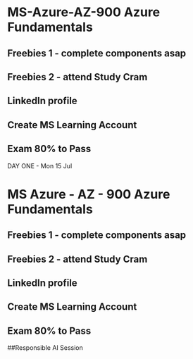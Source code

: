 # MS-Azure-AZ-900 Azure Fundamentals

## Freebies 1 - complete components asap

## Freebies 2 - attend Study Cram

## LinkedIn profile

## Create MS Learning Account

## Exam 80% to Pass


DAY ONE - Mon 15 Jul

# MS Azure - AZ - 900 Azure Fundamentals

## Freebies 1 - complete components asap

## Freebies 2 - attend Study Cram

## LinkedIn profile

## Create MS Learning Account

## Exam 80% to Pass

##Responsible AI Session

